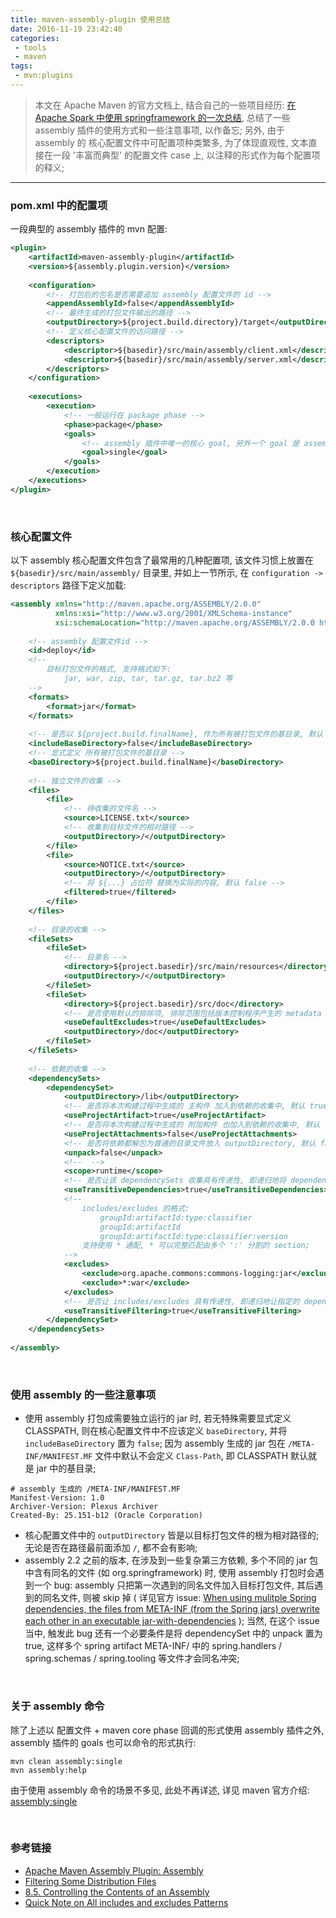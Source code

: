 ```yaml
---
title: maven-assembly-plugin 使用总结
date: 2016-11-19 23:42:40
categories:
 - tools
 - maven
tags:
 - mvn:plugins
---
```


> 本文在 Apache Maven 的官方文档上, 结合自己的一些项目经历: [在 Apache Spark 中使用 springframework 的一次总结](), 总结了一些 assembly 插件的使用方式和一些注意事项, 以作备忘;
另外, 由于 assembly 的 核心配置文件中可配置项种类繁多, 为了体现直观性, 文本直接在一段 '丰富而典型' 的配置文件 case 上, 以注释的形式作为每个配置项的释义;

<!--more-->

------

### **pom.xml 中的配置项**
一段典型的 assembly 插件的 mvn 配置:
``` xml
<plugin>
    <artifactId>maven-assembly-plugin</artifactId>
    <version>${assembly.plugin.version}</version>
    
    <configuration>
        <!-- 打包后的包名是否需要追加 assembly 配置文件的 id -->
        <appendAssemblyId>false</appendAssemblyId>
        <!-- 最终生成的打包文件输出的路径 -->
        <outputDirectory>${project.build.directory}/target</outputDirectory>
        <!-- 定义核心配置文件的访问路径 -->
        <descriptors>
            <descriptor>${basedir}/src/main/assembly/client.xml</descriptor>
            <descriptor>${basedir}/src/main/assembly/server.xml</descriptor>
        </descriptors>
    </configuration>
    
    <executions>
        <execution>
            <!-- 一般运行在 package phase -->
            <phase>package</phase>
            <goals>
                <!-- assembly 插件中唯一的核心 goal, 另外一个 goal 是 assembly:help -->
                <goal>single</goal>
            </goals>
        </execution>
    </executions>
</plugin>
```

&nbsp;
### **核心配置文件**
以下 assembly 核心配置文件包含了最常用的几种配置项, 该文件习惯上放置在 `${basedir}/src/main/assembly/` 目录里, 并如上一节所示, 在 `configuration -> descriptors` 路径下定义加载:
``` xml
<assembly xmlns="http://maven.apache.org/ASSEMBLY/2.0.0"
          xmlns:xsi="http://www.w3.org/2001/XMLSchema-instance"
          xsi:schemaLocation="http://maven.apache.org/ASSEMBLY/2.0.0 http://maven.apache.org/xsd/assembly-2.0.0.xsd">
          
    <!-- assembly 配置文件id -->
    <id>deploy</id>
    <!-- 
        目标打包文件的格式, 支持格式如下:
            jar, war, zip, tar, tar.gz, tar.bz2 等 
    -->
    <formats>
        <format>jar</format>
    </formats>
    
    <!-- 是否以 ${project.build.finalName}, 作为所有被打包文件的基目录, 默认 true -->
    <includeBaseDirectory>false</includeBaseDirectory>
    <!-- 显式定义 所有被打包文件的基目录 -->
    <baseDirectory>${project.build.finalName}</baseDirectory>
    
    <!-- 独立文件的收集 -->
    <files>
        <file>
            <!-- 待收集的文件名 -->
            <source>LICENSE.txt</source>
            <!-- 收集到目标文件的相对路径 -->
            <outputDirectory>/</outputDirectory>
        </file>
        <file>
            <source>NOTICE.txt</source>
            <outputDirectory>/</outputDirectory>
            <!-- 将 ${...} 占位符 替换为实际的内容, 默认 false -->
            <filtered>true</filtered>
        </file>
    </files>
    
    <!-- 目录的收集 -->
    <fileSets>
        <fileSet>
            <!-- 目录名 -->
            <directory>${project.basedir}/src/main/resources</directory>
            <outputDirectory>/</outputDirectory>
        </fileSet>
        <fileSet>
            <directory>${project.basedir}/src/doc</directory>
            <!-- 是否使用默认的排除项, 排除范围包括版本控制程序产生的 metadata 等, 默认 true -->
            <useDefaultExcludes>true</useDefaultExcludes>
            <outputDirectory>/doc</outputDirectory>
        </fileSet>
    </fileSets>
    
    <!-- 依赖的收集 -->
    <dependencySets>
        <dependencySet>
            <outputDirectory>/lib</outputDirectory>
            <!-- 是否将本次构建过程中生成的 主构件 加入到依赖的收集中, 默认 true -->
            <useProjectArtifact>true</useProjectArtifact>
            <!-- 是否将本次构建过程中生成的 附加构件 也加入到依赖的收集中, 默认 false -->
            <useProjectAttachments>false</useProjectAttachments>
            <!-- 是否将依赖都解包为普通的目录文件放入 outputDirectory, 默认 false -->
            <unpack>false</unpack>
            <!--  -->
            <scope>runtime</scope>
            <!-- 是否让该 dependencySets 收集具有传递性, 即递归地将 dependency 间接依赖的 dependencies 都收集到打包文件中, 默认 true -->
            <useTransitiveDependencies>true</useTransitiveDependencies>
            <!-- 
                includes/excludes 的格式:
                    groupId:artifactId:type:classifier
                    groupId:artifactId
                    groupId:artifactId:type:classifier:version
                支持使用 * 通配, * 可以完整匹配由多个 ':' 分割的 section;
            -->
            <excludes>
                <exclude>org.apache.commons:commons-logging:jar</exclude>
                <exclude>*:war</exclude>
            </excludes>
            <!-- 是否让 includes/excludes 具有传递性, 即递归地让指定的 dependency 间接依赖的 dependencies 都被 include/exclude, 默认 false -->
            <useTransitiveFiltering>true</useTransitiveFiltering>
        </dependencySet>
    </dependencySets>
    
</assembly>
```

&nbsp;
### **使用 assembly 的一些注意事项**
* 使用 assembly 打包成需要独立运行的 jar 时, 若无特殊需要显式定义 CLASSPATH,  则在核心配置文件中不应该定义 `baseDirectory`, 并将 `includeBaseDirectory` 置为 `false`;
因为 assembly 生成的 jar 包在 `/META-INF/MANIFEST.MF` 文件中默认不会定义 `Class-Path`, 即 CLASSPATH 默认就是 jar 中的基目录;  
```
# assembly 生成的 /META-INF/MANIFEST.MF
Manifest-Version: 1.0
Archiver-Version: Plexus Archiver
Created-By: 25.151-b12 (Oracle Corporation)
```
* 核心配置文件中的 `outputDirectory` 皆是以目标打包文件的根为相对路径的; 无论是否在路径最前面添加 `/`, 都不会有影响;
* assembly 2.2 之前的版本, 在涉及到一些复杂第三方依赖, 多个不同的 jar 包中含有同名的文件 (如 org.springframework) 时, 使用 assembly 打包时会遇到一个 bug:
assembly 只把第一次遇到的同名文件加入目标打包文件, 其后遇到的同名文件, 则被 skip 掉 ( 详见官方 issue: [When using mulitple Spring dependencies, the files from META-INF (from the Spring jars) overwrite each other in an executable jar-with-dependencies](http://jira.codehaus.org/browse/MASSEMBLY-360) );
当然, 在这个 issue 当中, 触发此 bug 还有一个必要条件是将 dependencySet 中的 unpack 置为 true, 这样多个 spring artifact META-INF/ 中的 spring.handlers / spring.schemas / spring.tooling 等文件才会同名冲突;

&nbsp;
### **关于 assembly 命令**
除了上述以 配置文件 + maven core phase 回调的形式使用 assembly 插件之外, assembly 插件的 goals 也可以命令的形式执行:
```
mvn clean assembly:single
mvn assembly:help
```
由于使用 assembly 命令的场景不多见, 此处不再详述, 详见 maven 官方介绍: [assembly:single](http://maven.apache.org/plugins/maven-assembly-plugin/single-mojo.html)

&nbsp;
### **参考链接**
- [Apache Maven Assembly Plugin: Assembly](http://maven.apache.org/plugins/maven-assembly-plugin/assembly.html)
- [Filtering Some Distribution Files](https://maven.apache.org/plugins/maven-assembly-plugin/examples/single/filtering-some-distribution-files.html)
- [8.5. Controlling the Contents of an Assembly](http://books.sonatype.com/mvnref-book/reference/assemblies-sect-controlling-contents.html)
- [Quick Note on All includes and excludes Patterns](https://maven.apache.org/plugins/maven-assembly-plugin/advanced-descriptor-topics.html)

